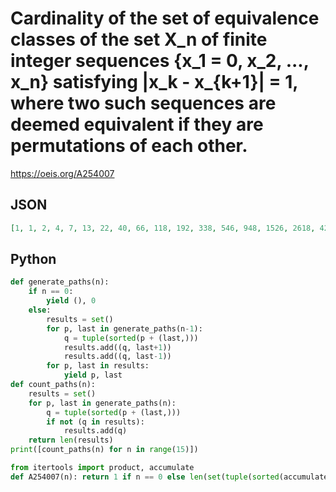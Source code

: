 # Cardinality of the set of equivalence classes of the set X\_n of finite integer sequences \{x\_1 \= 0, x\_2, \.\.\., x\_n\} satisfying \|x\_k \- x\_\{k\+1\}\| \= 1, where two such sequences are deemed equivalent if they are permutations of each other\.
https://oeis.org/A254007
## JSON
```JSON
[1, 1, 2, 4, 7, 13, 22, 40, 66, 118, 192, 338, 546, 948, 1526, 2618, 4208, 7146, 11482, 19332, 31070, 51938, 83520, 138786, 223330, 369284, 594662, 979306, 1578064, 2590138, 4176394, 6836164, 11028942, 18012562]
```
## Python
```Python
def generate_paths(n):
    if n == 0:
        yield (), 0
    else:
        results = set()
        for p, last in generate_paths(n-1):
            q = tuple(sorted(p + (last,)))
            results.add((q, last+1))
            results.add((q, last-1))
        for p, last in results:
            yield p, last
def count_paths(n):
    results = set()
    for p, last in generate_paths(n):
        q = tuple(sorted(p + (last,)))
        if not (q in results):
            results.add(q)
    return len(results)
print([count_paths(n) for n in range(15)])
```
```Python
from itertools import product, accumulate
def A254007(n): return 1 if n == 0 else len(set(tuple(sorted(accumulate(d))) for d in product((-1,1),repeat=n-1))) # _Chai Wah Wu_, Nov 13 2021
```
